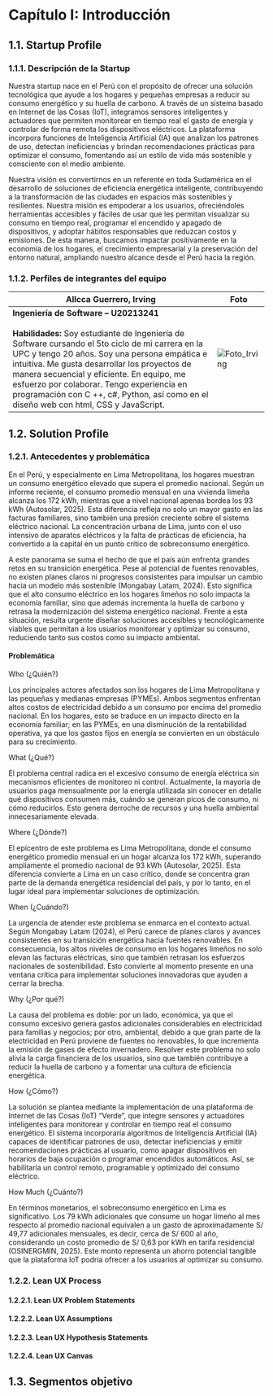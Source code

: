 # Capítulo I: Introducción

## 1.1. Startup Profile
### 1.1.1. Descripción de la Startup

Nuestra startup nace en el Perú con el propósito de ofrecer una solución tecnológica que ayude a los hogares y pequeñas empresas a reducir su consumo energético y su huella de carbono. A través de un sistema basado en Internet de las Cosas (IoT), integramos sensores inteligentes y actuadores que permiten monitorear en tiempo real el gasto de energía y controlar de forma remota los dispositivos eléctricos. La plataforma incorpora funciones de Inteligencia Artificial (IA) que analizan los patrones de uso, detectan ineficiencias y brindan recomendaciones prácticas para optimizar el consumo, fomentando así un estilo de vida más sostenible y consciente con el medio ambiente.

Nuestra visión es convertirnos en un referente en toda Sudamérica en el desarrollo de soluciones de eficiencia energética inteligente, contribuyendo a la transformación de las ciudades en espacios más sostenibles y resilientes. Nuestra misión es empoderar a los usuarios, ofreciéndoles herramientas accesibles y fáciles de usar que les permitan visualizar su consumo en tiempo real, programar el encendido y apagado de dispositivos, y adoptar hábitos responsables que reduzcan costos y emisiones. De esta manera, buscamos impactar positivamente en la economía de los hogares, el crecimiento empresarial y la preservación del entorno natural, ampliando nuestro alcance desde el Perú hacia la región.

### 1.1.2. Perfiles de integrantes del equipo

|  **Allcca Guerrero, Irving** | Foto |
|------------------------------------------|-------------------------------|
| **Ingeniería de Software – U20213241**<br><br>**Habilidades:** Soy estudiante de Ingeniería de Software cursando el 5to ciclo de mi carrera en la UPC y tengo 20 años. Soy una persona empática e intuitiva. Me gusta desarrollar los proyectos de manera secuencial y eficiente. En equipo, me esfuerzo por colaborar. Tengo experiencia en programación con C ++, c#, Python, así como en el diseño web con html, CSS y JavaScript. |![Foto_Irving](https://imgur.com/ZDr5MfF.png)|


## 1.2. Solution Profile
### 1.2.1. Antecedentes y problemática

En el Perú, y especialmente en Lima Metropolitana, los hogares muestran un consumo energético elevado que supera el promedio nacional. Según un informe reciente, el consumo promedio mensual en una vivienda limeña alcanza los 172 kWh, mientras que a nivel nacional apenas bordea los 93 kWh (Autosolar, 2025). Esta diferencia refleja no solo un mayor gasto en las facturas familiares, sino también una presión creciente sobre el sistema eléctrico nacional. La concentración urbana de Lima, junto con el uso intensivo de aparatos eléctricos y la falta de prácticas de eficiencia, ha convertido a la capital en un punto crítico de sobreconsumo energético.

A este panorama se suma el hecho de que el país aún enfrenta grandes retos en su transición energética. Pese al potencial de fuentes renovables, no existen planes claros ni progresos consistentes para impulsar un cambio hacia un modelo más sostenible (Mongabay Latam, 2024). Esto significa que el alto consumo eléctrico en los hogares limeños no solo impacta la economía familiar, sino que además incrementa la huella de carbono y retrasa la modernización del sistema energético nacional. Frente a esta situación, resulta urgente diseñar soluciones accesibles y tecnológicamente viables que permitan a los usuarios monitorear y optimizar su consumo, reduciendo tanto sus costos como su impacto ambiental.

#### Problemática

Who (¿Quién?)

Los principales actores afectados son los hogares de Lima Metropolitana y las pequeñas y medianas empresas (PYMEs). Ambos segmentos enfrentan altos costos de electricidad debido a un consumo por encima del promedio nacional. En los hogares, esto se traduce en un impacto directo en la economía familiar; en las PYMEs, en una disminución de la rentabilidad operativa, ya que los gastos fijos en energía se convierten en un obstáculo para su crecimiento.

What (¿Qué?)

El problema central radica en el excesivo consumo de energía eléctrica sin mecanismos eficientes de monitoreo ni control. Actualmente, la mayoría de usuarios paga mensualmente por la energía utilizada sin conocer en detalle qué dispositivos consumen más, cuándo se generan picos de consumo, ni cómo reducirlos. Esto genera derroche de recursos y una huella ambiental innecesariamente elevada.

Where (¿Dónde?)

El epicentro de este problema es Lima Metropolitana, donde el consumo energético promedio mensual en un hogar alcanza los 172 kWh, superando ampliamente el promedio nacional de 93 kWh (Autosolar, 2025). Esta diferencia convierte a Lima en un caso crítico, donde se concentra gran parte de la demanda energética residencial del país, y por lo tanto, en el lugar ideal para implementar soluciones de optimización.

When (¿Cuándo?)

La urgencia de atender este problema se enmarca en el contexto actual. Según Mongabay Latam (2024), el Perú carece de planes claros y avances consistentes en su transición energética hacia fuentes renovables. En consecuencia, los altos niveles de consumo en los hogares limeños no solo elevan las facturas eléctricas, sino que también retrasan los esfuerzos nacionales de sostenibilidad. Esto convierte al momento presente en una ventana crítica para implementar soluciones innovadoras que ayuden a cerrar la brecha.

Why (¿Por qué?)

La causa del problema es doble: por un lado, económica, ya que el consumo excesivo genera gastos adicionales considerables en electricidad para familias y negocios; por otro, ambiental, debido a que gran parte de la electricidad en Perú proviene de fuentes no renovables, lo que incrementa la emisión de gases de efecto invernadero. Resolver este problema no solo alivia la carga financiera de los usuarios, sino que también contribuye a reducir la huella de carbono y a fomentar una cultura de eficiencia energética.

How (¿Cómo?)

La solución se plantea mediante la implementación de una plataforma de Internet de las Cosas (IoT) “Verde”, que integre sensores y actuadores inteligentes para monitorear y controlar en tiempo real el consumo energético. El sistema incorporaría algoritmos de Inteligencia Artificial (IA) capaces de identificar patrones de uso, detectar ineficiencias y emitir recomendaciones prácticas al usuario, como apagar dispositivos en horarios de baja ocupación o programar encendidos automáticos. Así, se habilitaría un control remoto, programable y optimizado del consumo eléctrico.

How Much (¿Cuánto?)

En términos monetarios, el sobreconsumo energético en Lima es significativo. Los 79 kWh adicionales que consume un hogar limeño al mes respecto al promedio nacional equivalen a un gasto de aproximadamente S/ 49,77 adicionales mensuales, es decir, cerca de S/ 600 al año, considerando un costo promedio de S/ 0,63 por kWh en tarifa residencial (OSINERGMIN, 2025). Este monto representa un ahorro potencial tangible que la plataforma IoT podría ofrecer a los usuarios al optimizar su consumo.


### 1.2.2. Lean UX Process
#### 1.2.2.1. Lean UX Problem Statements
#### 1.2.2.2. Lean UX Assumptions
#### 1.2.2.3. Lean UX Hypothesis Statements
#### 1.2.2.4. Lean UX Canvas

## 1.3. Segmentos objetivo
